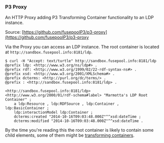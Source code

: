 ### P3 Proxy

An HTTP Proxy adding P3 Transforming Container functionality to an LDP instance.

Source: [https://github.com/fusepoolP3/p3-proxy](https://github.com/fusepoolP3/p3-proxy

Via the Proxy you can access an LDP instance. The root container is located at `http://sandbox.fusepool.info:8181/ldp`.

    $ curl -H "Accept: text/turtle" http://sandbox.fusepool.info:8181/ldp
    @prefix ldp: <http://www.w3.org/ns/ldp#> .
    @prefix rdf: <http://www.w3.org/1999/02/22-rdf-syntax-ns#> .
    @prefix xsd: <http://www.w3.org/2001/XMLSchema#> .
    @prefix dcterms: <http://purl.org/dc/terms/> .
    @prefix : <http://sandbox.fusepool.info:8181/ldp> .

    <http://sandbox.fusepool.info:8181/ldp> <http://www.w3.org/2000/01/rdf-schema#label> "Marmotta's LDP Root Container" ;
    	a ldp:Resource , ldp:RDFSource , ldp:Container , ldp:BasicContainer ;
    	ldp:interactionModel ldp:Container ;
    	dcterms:created "2014-10-16T09:03:48.000Z"^^xsd:dateTime ;
    	dcterms:modified "2014-10-16T09:03:48.000Z"^^xsd:dateTime .

By the time you're reading this the root container is likely to contain some 
child elements, some of them might be [transforming containers](https://github.com/fusepoolP3/overall-architecture/blob/master/transforming-container-api.md).